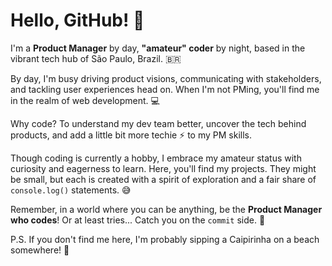# Hello, GitHub! 👋

I'm a **Product Manager** by day, **"amateur" coder** by night, based in the vibrant tech hub of São Paulo, Brazil. 🇧🇷

By day, I'm busy driving product visions, communicating with stakeholders, and tackling user experiences head on. When I'm not PMing, you'll find me in the realm of web development. 💻

Why code? To understand my dev team better, uncover the tech behind products, and add a little bit more techie ⚡ to my PM skills.

Though coding is currently a hobby, I embrace my amateur status with curiosity and eagerness to learn. Here, you'll find my projects. They might be small, but each is created with a spirit of exploration and a fair share of `console.log()` statements. 😅

Remember, in a world where you can be anything, be the **Product Manager who codes**! Or at least tries... Catch you on the `commit` side. 💪 

P.S. If you don't find me here, I'm probably sipping a Caipirinha on a beach somewhere! 🍹
